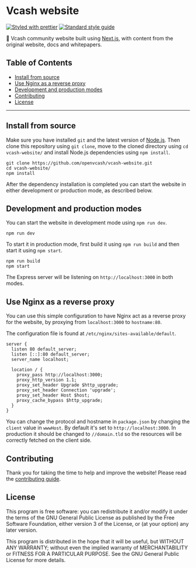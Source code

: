 # Vcash website

[![Styled with prettier](https://img.shields.io/badge/styled_with-prettier-ff69b4.svg)](https://github.com/prettier/prettier)
[![Standard style guide](https://img.shields.io/badge/code_style-standard-brightgreen.svg)](https://standardjs.com)

:honeybee: Vcash community website built using
[Next.js](https://github.com/zeit/next.js/), with content from the original
website, docs and whitepapers.

## Table of Contents
- [Install from source](#install-from-source)
- [Use Nginx as a reverse proxy](#use-nginx-as-a-reverse-proxy)
- [Development and production modes](#development-and-production-modes)
- [Contributing](#contributing)
- [License](#license)

--------------------------------------------------------------------------------

## Install from source
Make sure you have installed `git` and the latest version of
[Node.js](https://nodejs.org/en/download/current/). Then clone this repository
using `git clone`, move to the cloned directory using `cd vcash-website/` and
install Node.js dependencies using `npm install`.

    git clone https://github.com/openvcash/vcash-website.git
    cd vcash-website/
    npm install

After the dependency installation is completed you can start the website in
either development or production mode, as described below.

## Development and production modes
You can start the website in development mode using `npm run dev`.

    npm run dev

To start it in production mode, first build it using `npm run build` and then
start it using `npm start`.

    npm run build
    npm start

The Express server will be listening on `http://localhost:3000` in both modes.

## Use Nginx as a reverse proxy
You can use this simple configuration to have Nginx act as a reverse proxy
for the website, by proxying from `localhost:3000` to `hostname:80`.

The configuration file is found at `/etc/nginx/sites-available/default`.

```
server {
  listen 80 default_server;
  listen [::]:80 default_server;
  server_name localhost;

  location / {
    proxy_pass http://localhost:3000;
    proxy_http_version 1.1;
    proxy_set_header Upgrade $http_upgrade;
    proxy_set_header Connection 'upgrade';
    proxy_set_header Host $host;
    proxy_cache_bypass $http_upgrade;
  }
}
```

You can change the protocol and hostname in `package.json` by changing the
`client` value in `wwwHost`. By default it's set to `http://localhost:3000`. In
production it should be changed to `//domain.tld` so the resources will be
correctly fetched on the client side.

## Contributing
Thank you for taking the time to help and improve the website! Please read the
[contributing guide](https://github.com/openvcash/vcash-website/blob/master/.github/CONTRIBUTING.md).


## License
This program is free software: you can redistribute it and/or modify
it under the terms of the GNU General Public License as published by
the Free Software Foundation, either version 3 of the License, or
(at your option) any later version.

This program is distributed in the hope that it will be useful,
but WITHOUT ANY WARRANTY; without even the implied warranty of
MERCHANTABILITY or FITNESS FOR A PARTICULAR PURPOSE.  See the
GNU General Public License for more details.
